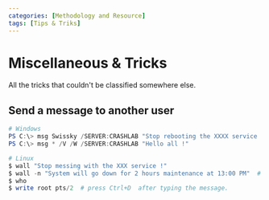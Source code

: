 ```yaml
---
categories: [Methodology and Resource]
tags: [Tips & Triks]
---
```

# Miscellaneous & Tricks

All the tricks that couldn't be classified somewhere else.

## Send a message to another user

```powershell
# Windows
PS C:\> msg Swissky /SERVER:CRASHLAB "Stop rebooting the XXXX service !"
PS C:\> msg * /V /W /SERVER:CRASHLAB "Hello all !"

# Linux
$ wall "Stop messing with the XXX service !"
$ wall -n "System will go down for 2 hours maintenance at 13:00 PM"  # "-n" only for root
$ who
$ write root pts/2	# press Ctrl+D  after typing the message. 
```